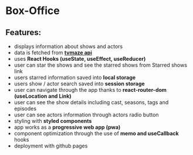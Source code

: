 # Box-Office

## Features:

- displays information about shows and actors
- data is fetched from **[tvmaze api](https://www.tvmaze.com/api)**
- uses **React Hooks (useState, useEffect, useReducer)**
- user can star the shows and see the starred shows from Starred shows link
- users starred information saved into **local storage**
- users show / actor search saved into **session storage**
- user can navigate through the app thanks to **react-router-dom (useLocation and Link)**
- user can see the show details including cast, seasons, tags and episodes
- user can see actors information through actors radio button
- styling with **styled components**
- app works as a **progressive web app (pwa)**
- component optimization through the use of **memo and useCallback** hooks
- deployment with github pages

